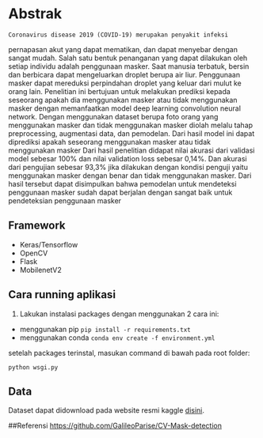 # Abstrak
	Coronavirus disease 2019 (COVID-19) merupakan penyakit infeksi
pernapasan akut yang dapat mematikan, dan dapat menyebar dengan sangat mudah.
Salah satu bentuk penanganan yang dapat dilakukan oleh setiap individu adalah
penggunaan masker. Saat manusia terbatuk, bersin dan berbicara dapat
mengeluarkan droplet berupa air liur. Penggunaan masker dapat mereduksi
perpindahan droplet yang keluar dari mulut ke orang lain.
	Penelitian ini bertujuan untuk melakukan prediksi kepada seseorang apakah
dia menggunakan masker atau tidak menggunakan masker dengan memanfaatkan
model deep learning convolution neural network. Dengan menggunakan dataset
berupa foto orang yang menggunakan masker dan tidak menggunakan masker
diolah melalu tahap preprocessing, augmentasi data, dan pemodelan. Dari hasil
model ini dapat diprediksi apakah seseorang menggunakan masker atau tidak
menggunakan masker
	Dari hasil penelitian didapat nilai akurasi dari validasi model sebesar 100%
dan nilai validation loss sebesar 0,14%. Dan akurasi dari pengujian sebesar 93,3%
jika dilakukan dengan kondisi penguji yaitu menggunakan masker dengan benar
dan tidak menggunakan masker. Dari hasil tersebut dapat disimpulkan bahwa
pemodelan untuk mendeteksi penggunaan masker sudah dapat berjalan dengan
sangat baik untuk pendeteksian penggunaan masker

## Framework
- Keras/Tensorflow
- OpenCV
- Flask
- MobilenetV2

## Cara running aplikasi
1. Lakukan instalasi packages dengan menggunakan 2 cara ini:
- menggunakan pip
```pip install -r requirements.txt```
- menggunakan conda
```conda env create -f environment.yml```

setelah packages terinstal, masukan command di bawah pada root folder:

```
python wsgi.py
```

## Data
Dataset dapat didownload pada website resmi kaggle  <a href="https://www.kaggle.com/omkargurav/face-mask-dataset">disini</a>.

##Referensi
https://github.com/GalileoParise/CV-Mask-detection
